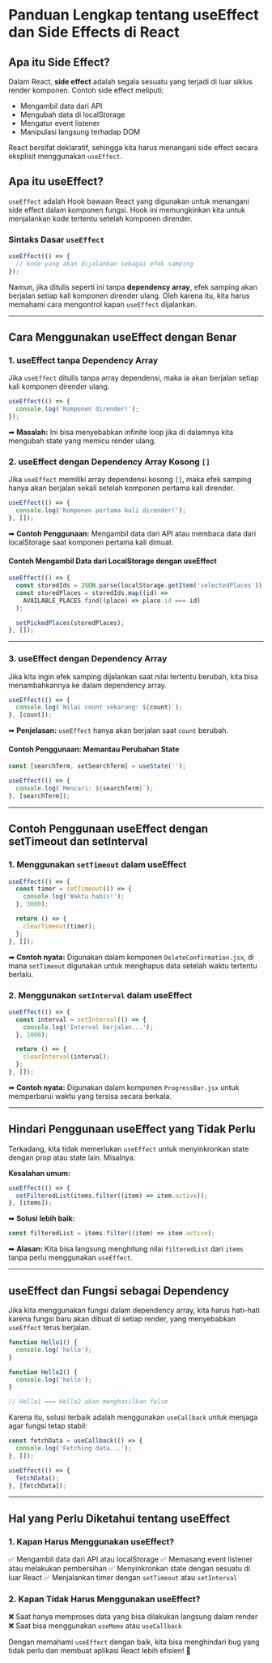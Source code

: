 # Panduan Lengkap tentang useEffect dan Side Effects di React

## Apa itu Side Effect?

Dalam React, **side effect** adalah segala sesuatu yang terjadi di luar siklus render
komponen. Contoh side effect meliputi:

- Mengambil data dari API
- Mengubah data di localStorage
- Mengatur event listener
- Manipulasi langsung terhadap DOM

React bersifat deklaratif, sehingga kita harus menangani side effect secara eksplisit
menggunakan `useEffect`.

## Apa itu useEffect?

`useEffect` adalah Hook bawaan React yang digunakan untuk menangani side effect dalam
komponen fungsi. Hook ini memungkinkan kita untuk menjalankan kode tertentu setelah
komponen dirender.

### Sintaks Dasar `useEffect`

```javascript
useEffect(() => {
  // kode yang akan dijalankan sebagai efek samping
});
```

Namun, jika ditulis seperti ini tanpa **dependency array**, efek samping akan
berjalan setiap kali komponen dirender ulang. Oleh karena itu, kita harus memahami
cara mengontrol kapan `useEffect` dijalankan.

---

## Cara Menggunakan useEffect dengan Benar

### 1. useEffect tanpa Dependency Array

Jika `useEffect` ditulis tanpa array dependensi, maka ia akan berjalan setiap kali
komponen dirender ulang.

```javascript
useEffect(() => {
  console.log('Komponen dirender!');
});
```

➡ **Masalah:** Ini bisa menyebabkan infinite loop jika di dalamnya kita mengubah
state yang memicu render ulang.

### 2. useEffect dengan Dependency Array Kosong `[]`

Jika `useEffect` memiliki array dependensi kosong `[]`, maka efek samping hanya akan
berjalan sekali setelah komponen pertama kali dirender.

```javascript
useEffect(() => {
  console.log('Komponen pertama kali dirender!');
}, []);
```

➡ **Contoh Penggunaan:** Mengambil data dari API atau membaca data dari localStorage
saat komponen pertama kali dimuat.

#### Contoh Mengambil Data dari LocalStorage dengan useEffect

```javascript
useEffect(() => {
  const storedIds = JSON.parse(localStorage.getItem('selectedPlaces')) || [];
  const storedPlaces = storedIds.map((id) =>
    AVAILABLE_PLACES.find((place) => place.id === id)
  );

  setPickedPlaces(storedPlaces);
}, []);
```

---

### 3. useEffect dengan Dependency Array

Jika kita ingin efek samping dijalankan saat nilai tertentu berubah, kita bisa
menambahkannya ke dalam dependency array.

```javascript
useEffect(() => {
  console.log(`Nilai count sekarang: ${count}`);
}, [count]);
```

➡ **Penjelasan:** `useEffect` hanya akan berjalan saat `count` berubah.

#### Contoh Penggunaan: Memantau Perubahan State

```javascript
const [searchTerm, setSearchTerm] = useState('');

useEffect(() => {
  console.log(`Mencari: ${searchTerm}`);
}, [searchTerm]);
```

---

## Contoh Penggunaan useEffect dengan setTimeout dan setInterval

### 1. Menggunakan `setTimeout` dalam useEffect

```javascript
useEffect(() => {
  const timer = setTimeout(() => {
    console.log('Waktu habis!');
  }, 3000);

  return () => {
    clearTimeout(timer);
  };
}, []);
```

➡ **Contoh nyata:** Digunakan dalam komponen `DeleteConfirmation.jsx`, di mana
`setTimeout` digunakan untuk menghapus data setelah waktu tertentu berlalu.

### 2. Menggunakan `setInterval` dalam useEffect

```javascript
useEffect(() => {
  const interval = setInterval(() => {
    console.log('Interval berjalan...');
  }, 1000);

  return () => {
    clearInterval(interval);
  };
}, []);
```

➡ **Contoh nyata:** Digunakan dalam komponen `ProgressBar.jsx` untuk memperbarui
waktu yang tersisa secara berkala.

---

## Hindari Penggunaan useEffect yang Tidak Perlu

Terkadang, kita tidak memerlukan `useEffect` untuk menyinkronkan state dengan prop
atau state lain. Misalnya:

**Kesalahan umum:**

```javascript
useEffect(() => {
  setFilteredList(items.filter((item) => item.active));
}, [items]);
```

➡ **Solusi lebih baik:**

```javascript
const filteredList = items.filter((item) => item.active);
```

➡ **Alasan:** Kita bisa langsung menghitung nilai `filteredList` dari `items` tanpa
perlu menggunakan `useEffect`.

---

## useEffect dan Fungsi sebagai Dependency

Jika kita menggunakan fungsi dalam dependency array, kita harus hati-hati karena
fungsi baru akan dibuat di setiap render, yang menyebabkan `useEffect` terus
berjalan.

```javascript
function Hello1() {
  console.log('hello');
}

function Hello2() {
  console.log('hello');
}

// Hello1 === Hello2 akan menghasilkan false
```

Karena itu, solusi terbaik adalah menggunakan `useCallback` untuk menjaga agar fungsi
tetap stabil:

```javascript
const fetchData = useCallback(() => {
  console.log('Fetching data...');
}, []);

useEffect(() => {
  fetchData();
}, [fetchData]);
```

---

## Hal yang Perlu Diketahui tentang useEffect

### 1. Kapan Harus Menggunakan useEffect?

✅ Mengambil data dari API atau localStorage ✅ Memasang event listener atau
melakukan pembersihan ✅ Menyinkronkan state dengan sesuatu di luar React ✅
Menjalankan timer dengan `setTimeout` atau `setInterval`

### 2. Kapan **Tidak** Harus Menggunakan useEffect?

❌ Saat hanya memproses data yang bisa dilakukan langsung dalam render ❌ Saat bisa
menggunakan `useMemo` atau `useCallback`

Dengan memahami `useEffect` dengan baik, kita bisa menghindari bug yang tidak perlu
dan membuat aplikasi React lebih efisien! 🚀

